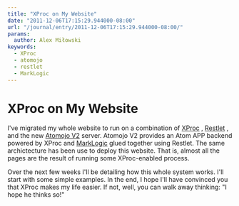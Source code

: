 ```yaml
---
title: "XProc on My Website"
date: "2011-12-06T17:15:29.944000-08:00"
url: "/journal/entry/2011-12-06T17:15:29.944000-08:00/"
params:
  author: Alex Miłowski
keywords:
  - XProc
  - atomojo
  - restlet
  - MarkLogic
---
```


# XProc on My Website

I've migrated my whole website to run on a combination of [XProc](http://www.w3.org/TR/XProc) , [Restlet](http://www.restlet.org) , and the new [Atomojo V2](http://code.google.com/p/atomojo) server.  Atomojo V2 provides an Atom APP backend powered by XProc and [MarkLogic](http://www.marklogic.com) glued together using Restlet.  The same archictecture has been use to deploy this website.  That is, almost all the pages are the result of running some XProc-enabled process.

Over the next few weeks I'll be detailing how this whole system works.  I'll start with some simple examples.  In the end, I hope I'll have convinced you that XProc makes my life easier.  If not, well, you can walk away thinking: "I hope he thinks so!"

